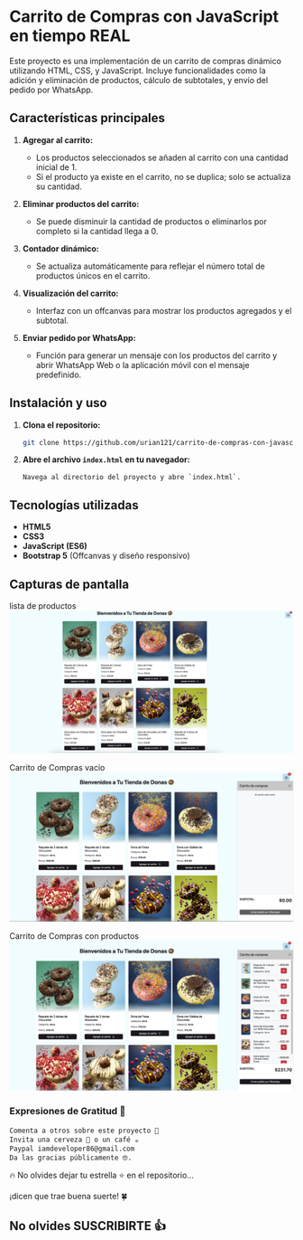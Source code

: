 # Carrito de Compras con JavaScript en tiempo REAL

Este proyecto es una implementación de un carrito de compras dinámico utilizando HTML, CSS, y JavaScript. Incluye funcionalidades como la adición y eliminación de productos, cálculo de subtotales, y envío del pedido por WhatsApp.

## Características principales

1. **Agregar al carrito:**

   - Los productos seleccionados se añaden al carrito con una cantidad inicial de 1.
   - Si el producto ya existe en el carrito, no se duplica; solo se actualiza su cantidad.

2. **Eliminar productos del carrito:**

   - Se puede disminuir la cantidad de productos o eliminarlos por completo si la cantidad llega a 0.

3. **Contador dinámico:**

   - Se actualiza automáticamente para reflejar el número total de productos únicos en el carrito.

4. **Visualización del carrito:**

   - Interfaz con un offcanvas para mostrar los productos agregados y el subtotal.

5. **Enviar pedido por WhatsApp:**
   - Función para generar un mensaje con los productos del carrito y abrir WhatsApp Web o la aplicación móvil con el mensaje predefinido.

## Instalación y uso

1. **Clona el repositorio:**

   ```bash
   git clone https://github.com/urian121/carrito-de-compras-con-javascript-en-tiempo-real
   ```

2. **Abre el archivo `index.html` en tu navegador:**

   ```
   Navega al directorio del proyecto y abre `index.html`.
   ```

## Tecnologías utilizadas

- **HTML5**
- **CSS3**
- **JavaScript (ES6)**
- **Bootstrap 5** (Offcanvas y diseño responsivo)

## Capturas de pantalla

lista de productos
![](https://raw.githubusercontent.com/urian121/imagenes-proyectos-github/refs/heads/master/carrito-de-compra-con-javascript-lista-products-urian.png)

Carrito de Compras vacio
![](https://raw.githubusercontent.com/urian121/imagenes-proyectos-github/refs/heads/master/carrito-vacio-con-javascript-urian-viera.png)

Carrito de Compras con productos
![](https://raw.githubusercontent.com/urian121/imagenes-proyectos-github/refs/heads/master/carrito-javascript-urian-viera.png)

### Expresiones de Gratitud 🎁

    Comenta a otros sobre este proyecto 📢
    Invita una cerveza 🍺 o un café ☕
    Paypal iamdeveloper86@gmail.com
    Da las gracias públicamente 🤓.

🔥 No olvides dejar tu estrella ⭐ en el repositorio...

¡dicen que trae buena suerte! 🍀

## No olvides SUSCRIBIRTE 👍
